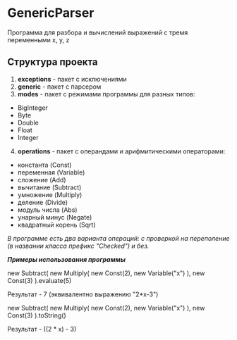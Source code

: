 # GenericParser
Программа для разбора и вычислений выражений с тремя переменными x, y, z
## Структура проекта
1. **exceptions** - пакет с исключениями
2. **generic** - пакет с парсером
3. **modes** - пакет с режимами программы для разных типов:
* BigInteger
* Byte
* Double
* Float
* Integer
4. **operations** - пакет с операндами и арифмитическими операторами:
* константа (Const)
* переменная (Variable)
* сложение (Add)
* вычитание (Subtract)
* умножение (Multiply)
* деление (Divide)
* модуль числа (Abs)
* унарный минус (Negate)
* квадратный корень (Sqrt)

*В программе есть два варианта операций: с проверкой на переполение (в названии класса префикс "Checked") и без.*

***Примеры использования программы***

new Subtract(
    new Multiply(
        new Const(2),
        new Variable("x")
    ),
    new Const(3)
).evaluate(5)

Результат - 7 (эквивалентно выражению "2\*x-3")

new Subtract(
    new Multiply(
        new Const(2),
        new Variable("x")
    ),
    new Const(3)
).toString()

Результат - ((2 \* x) - 3)
